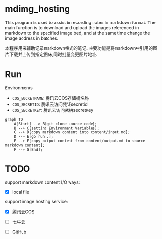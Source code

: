 
# mdimg_hosting

This program is used to assist in recording notes in markdown format.
The main function is to download and upload the images referenced in markdown to the specified image bed, and at the same time change the image address in batches.

本程序用来辅助记录markdown格式的笔记.
主要功能是将markdown中引用的图片下载并上传到指定图床,同时批量变更图片地址.

# Run

Environments
- `COS_BUCKETNAME`: 腾讯云COS存储桶名称 
- `COS_SECRETID`: 腾讯云访问凭证secretid
- `COS_SECRETKEY`: 腾讯云访问密钥secretkey

```mermaid
graph TD
    A[Start] --> B[git clone source code];
    B --> C[setting Environment Variables];
    C --> D[copy markdown content into content/input.md];
    D --> E[go run .];
    E --> F[copy output content from content/output.md to source markdown content];
    F --> G[End];
```

# TODO

support markdown content I/O ways:
- [x] local file

support image hosting service:
- [x] 腾讯云COS
- [ ] 七牛云
- [ ] GitHub

